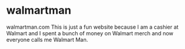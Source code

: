 # walmartman
walmartman.com
This is just a fun website because I am a cashier at Walmart and I spent a bunch of money on Walmart merch and now everyone calls me Walmart Man.
